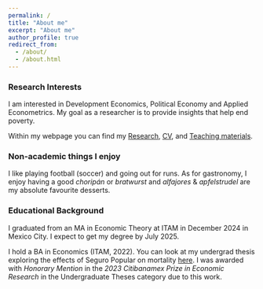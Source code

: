 ```yaml
---
permalink: /
title: "About me"
excerpt: "About me"
author_profile: true
redirect_from: 
  - /about/
  - /about.html
---
```


### Research Interests

I am interested in Development Economics, Political Economy and Applied Econometrics. My goal as a researcher is to provide insights that help end poverty.

Within my webpage you can find my [Research](https://robertoglz.github.io/research), [CV](https://robertoglz.github.io/files/robertogonzalez_cv.pdf), and [Teaching materials](https://robertoglz.github.io/teaching).

### Non-academic things I enjoy

I like playing football (soccer) and going out for runs. As for gastronomy, I enjoy having a good _choripán_ or _bratwurst_ and _alfajores_ & _apfelstrudel_ are my absolute favourite desserts.

### Educational Background

I graduated from an MA in Economic Theory at ITAM in December 2024 in Mexico City. I expect to get my degree by July 2025. 

I hold a BA in Economics (ITAM, 2022). You can look at my undergrad thesis exploring the effects of Seguro Popular on mortality [here](https://robertoglz.github.io/files/tesis_BA_RobertoGonzalez.pdf). I was awarded with _Honorary Mention_ in the _2023 Citibanamex Prize in Economic Research_ in the Undergraduate Theses category due to this work.
